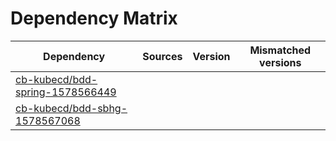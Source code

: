 # Dependency Matrix

Dependency | Sources | Version | Mismatched versions
---------- | ------- | ------- | -------------------
[cb-kubecd/bdd-spring-1578566449](https://github.com/cb-kubecd/bdd-spring-1578566449.git) |  | []() | 
[cb-kubecd/bdd-sbhg-1578567068](https://github.com/cb-kubecd/bdd-sbhg-1578567068.git) |  | []() | 
